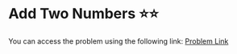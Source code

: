 # Add Two Numbers ⭐⭐
You can access the problem using the following link: [Problem Link](https://leetcode.com/problems/add-two-numbers/description/)